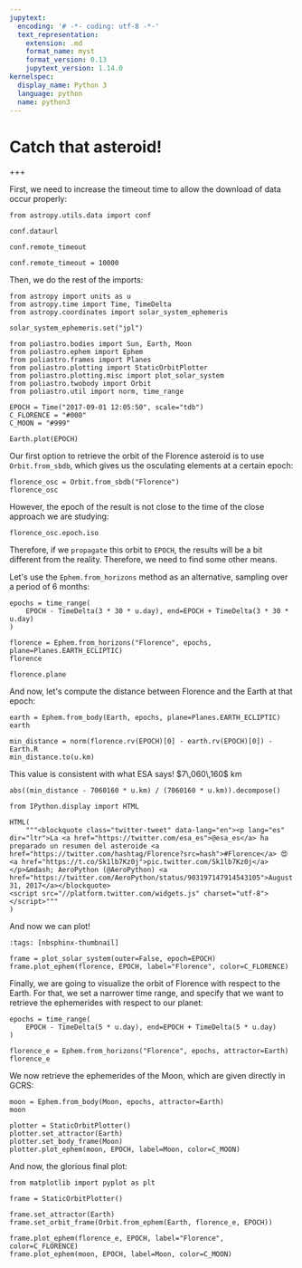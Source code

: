 ```yaml
---
jupytext:
  encoding: '# -*- coding: utf-8 -*-'
  text_representation:
    extension: .md
    format_name: myst
    format_version: 0.13
    jupytext_version: 1.14.0
kernelspec:
  display_name: Python 3
  language: python
  name: python3
---
```


# Catch that asteroid!

+++

First, we need to increase the timeout time to allow the download of data occur properly:

```{code-cell}
from astropy.utils.data import conf

conf.dataurl
```

```{code-cell}
conf.remote_timeout
```

```{code-cell}
conf.remote_timeout = 10000
```

Then, we do the rest of the imports:

```{code-cell}
from astropy import units as u
from astropy.time import Time, TimeDelta
from astropy.coordinates import solar_system_ephemeris

solar_system_ephemeris.set("jpl")

from poliastro.bodies import Sun, Earth, Moon
from poliastro.ephem import Ephem
from poliastro.frames import Planes
from poliastro.plotting import StaticOrbitPlotter
from poliastro.plotting.misc import plot_solar_system
from poliastro.twobody import Orbit
from poliastro.util import norm, time_range

EPOCH = Time("2017-09-01 12:05:50", scale="tdb")
C_FLORENCE = "#000"
C_MOON = "#999"
```

```{code-cell}
Earth.plot(EPOCH)
```

Our first option to retrieve the orbit of the Florence asteroid is to use `Orbit.from_sbdb`, which gives us the osculating elements at a certain epoch:

```{code-cell}
florence_osc = Orbit.from_sbdb("Florence")
florence_osc
```

However, the epoch of the result is not close to the time of the close approach we are studying:

```{code-cell}
florence_osc.epoch.iso
```

Therefore, if we `propagate` this orbit to `EPOCH`, the results will be a bit different from the reality. Therefore, we need to find some other means.

Let's use the `Ephem.from_horizons` method as an alternative, sampling over a period of 6 months:

```{code-cell}
epochs = time_range(
    EPOCH - TimeDelta(3 * 30 * u.day), end=EPOCH + TimeDelta(3 * 30 * u.day)
)
```

```{code-cell}
florence = Ephem.from_horizons("Florence", epochs, plane=Planes.EARTH_ECLIPTIC)
florence
```

```{code-cell}
florence.plane
```

And now, let's compute the distance between Florence and the Earth at that epoch:

```{code-cell}
earth = Ephem.from_body(Earth, epochs, plane=Planes.EARTH_ECLIPTIC)
earth
```

```{code-cell}
min_distance = norm(florence.rv(EPOCH)[0] - earth.rv(EPOCH)[0]) - Earth.R
min_distance.to(u.km)
```

<div class="alert alert-success">This value is consistent with what ESA says! $7\,060\,160$ km</div>

```{code-cell}
abs((min_distance - 7060160 * u.km) / (7060160 * u.km)).decompose()
```

```{code-cell}
from IPython.display import HTML

HTML(
    """<blockquote class="twitter-tweet" data-lang="en"><p lang="es" dir="ltr">La <a href="https://twitter.com/esa_es">@esa_es</a> ha preparado un resumen del asteroide <a href="https://twitter.com/hashtag/Florence?src=hash">#Florence</a> 😍 <a href="https://t.co/Sk1lb7Kz0j">pic.twitter.com/Sk1lb7Kz0j</a></p>&mdash; AeroPython (@AeroPython) <a href="https://twitter.com/AeroPython/status/903197147914543105">August 31, 2017</a></blockquote>
<script src="//platform.twitter.com/widgets.js" charset="utf-8"></script>"""
)
```

And now we can plot!

```{code-cell}
:tags: [nbsphinx-thumbnail]

frame = plot_solar_system(outer=False, epoch=EPOCH)
frame.plot_ephem(florence, EPOCH, label="Florence", color=C_FLORENCE)
```

Finally, we are going to visualize the orbit of Florence with respect to the Earth. For that, we set a narrower time range, and specify that we want to retrieve the ephemerides with respect to our planet:

```{code-cell}
epochs = time_range(
    EPOCH - TimeDelta(5 * u.day), end=EPOCH + TimeDelta(5 * u.day)
)
```

```{code-cell}
florence_e = Ephem.from_horizons("Florence", epochs, attractor=Earth)
florence_e
```

We now retrieve the ephemerides of the Moon, which are given directly in GCRS:

```{code-cell}
moon = Ephem.from_body(Moon, epochs, attractor=Earth)
moon
```

```{code-cell}
plotter = StaticOrbitPlotter()
plotter.set_attractor(Earth)
plotter.set_body_frame(Moon)
plotter.plot_ephem(moon, EPOCH, label=Moon, color=C_MOON)
```

And now, the glorious final plot:

```{code-cell}
from matplotlib import pyplot as plt

frame = StaticOrbitPlotter()

frame.set_attractor(Earth)
frame.set_orbit_frame(Orbit.from_ephem(Earth, florence_e, EPOCH))

frame.plot_ephem(florence_e, EPOCH, label="Florence", color=C_FLORENCE)
frame.plot_ephem(moon, EPOCH, label=Moon, color=C_MOON)
```
